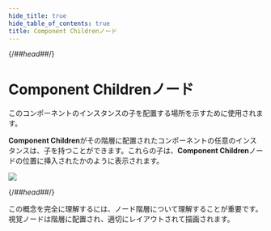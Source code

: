 ```yaml
---
hide_title: true
hide_table_of_contents: true
title: Component Childrenノード
---
```


{/*##head##*/}

# Component Childrenノード

このコンポーネントのインスタンスの子を配置する場所を示すために使用されます。

**Component Children**がその階層に配置されたコンポーネントの任意のインスタンスは、子を持つことができます。これらの子は、**Component Children**ノードの位置に挿入されたかのように表示されます。

<div className="ndl-image-with-background">

![](/nodes/component-utilities/component-children/component-children.png)

</div>

{/*##head##*/}

この概念を完全に理解するには、ノード階層について理解することが重要です。
視覚ノードは階層に配置され、適切にレイアウトされて描画されます。